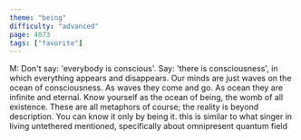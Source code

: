 ```yaml
---
theme: "being"
difficulty: "advanced"
page: 4073
tags: ["favorite"]
---
```


M: Don't say: 'everybody is conscious'. Say: 'there is consciousness', in which everything appears and disappears. Our minds are just waves on the ocean of consciousness. As waves they come and go. As ocean they are infinite and eternal. Know yourself as the ocean of being, the womb of all existence. These are all metaphors of course; the reality is beyond description. You can know it only by being it. this is similar to what singer in living untethered mentioned, specifically about omnipresent quantum field